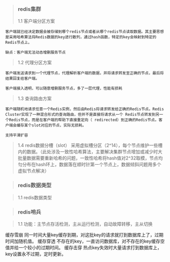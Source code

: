 > ### redis集群
> 1.1 客户端分区方案
    
    客户端就已经决定数据会被存储到哪个redis节点或者从哪个redis节点读取数据。其主要思想是采用哈希算法将Redis数据的key进行散列，通过hash函数，特定的key会映射到特定的Redis节点上。
    
    缺点：客户端无法动态增删服务节点

> 1.2 代理分区方案

    客户端发送请求到一个代理节点，代理解析客户端的数据，并将请求转发至正确的节点，最后将结果回复给客户端。

    客户端接入透明，可以随意增删服务节点，多了一层代理，性能有损耗


> 1.3 查询路由方案

    客户端随机地请求任意一个Redis实例，然后由Redis将请求转发给正确的Redis节点。Redis Cluster实现了一种混合形式的查询路由，但并不是直接将请求从一个 Redis节点转发到另一个Redis节点，而是在客户端的帮助下直接重定向（ redirected）到正确的Redis节点。客户端会缓存某个slot对应的节点，实际无损耗。

    支持平滑扩容

> 1.4 redis数据分槽（slot）
    采用虚拟槽分区（2^14），每个节点维护一些槽内的数据。（此处涉及一致性哈希算法，主要解决集群节点增加或减少时大批量数据需要重新哈希的问题，一致性哈希将hash值对2^32取模，节点均匀分布在hash环上，数据落在顺时针第一个节点上，数据倾斜问题用多个虚拟节点解决）

> ### redis数据类型

> 1.1 redis数据类型



> ### redis哨兵

> 1.1 功能：主节点存活检测，主从运行检测，自动故障转移，主从切换

缓存雪崩 同一时间大量key缓存到期，对这批key的请求就打到数据库上了，过期时间加随机值。
缓存穿透 不存在的key，一直访问数据库，对不存在的key缓存空值并给一个较小的过期时间。
缓存击穿 热点key失效时大量请求打到数据库上，key设置永不过期，定时更新。

